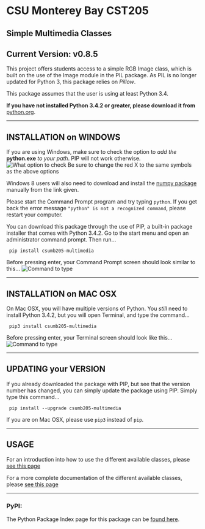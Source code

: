 # CSU Monterey Bay CST205

## Simple Multimedia Classes

## Current Version: v0.8.5

This project offers students access to a simple RGB Image class, which is built on the use of the Image module in the PIL package. As PIL is no longer updated for Python 3, this package relies on *Pillow*.

This package assumes that the user is using at least Python 3.4.

**If you have not installed Python 3.4.2 or greater, please download it from** [python.org](https://www.python.org/downloads/release/python-342/).


***
## INSTALLATION on WINDOWS

If you are using Windows, make sure to check the option to *add the* **python.exe** *to your path*. PIP will not work otherwise.
![What option to check](https://cloud.githubusercontent.com/assets/6844526/6278829/204e939c-b84f-11e4-8aae-4a7f1e73a6aa.PNG)
Be sure to change the red X to the same symbols as the above options

Windows 8 users will also need to download and install the [numpy package](http://sourceforge.net/projects/numpy/files/NumPy/1.9.1/numpy-1.9.1-win32-superpack-python3.4.exe/download) manually from the link given.

Please start the Command Prompt program and try typing `python`. If you get back the error message `"python" is not a recognized command`, please restart your computer.

You can download this package through the use of PIP, a built-in package installer that comes with Python 3.4.2. Go to the start menu and open an administrator command prompt. Then run...

     pip install csumb205-multimedia

Before pressing enter, your Command Prompt screen should look similar to this...
![Command to type](https://cloud.githubusercontent.com/assets/6844526/6278828/204da70c-b84f-11e4-9f6a-32816d371379.PNG)

***
## INSTALLATION on MAC OSX

On Mac OSX, you will have multiple versions of Python. You *still* need to install Python 3.4.2, but you will open Terminal, and type the command...

     pip3 install csumb205-multimedia

Before pressing enter, your Terminal screen should look like this...
![Command to type](https://cloud.githubusercontent.com/assets/6844526/6278864/71274c64-b84f-11e4-8c04-254c4686cc7d.jpg)

***
## UPDATING your VERSION

If you already downloaded the package with PIP, but see that the version number has changed, you can simply update the package using PIP. Simply type this command...

     pip install --upgrade csumb205-multimedia

If you are on Mac OSX, please use `pip3` instead of `pip`.

***
## USAGE

For an introduction into how to use the different available classes, please [see this page](./how_to.html)

For a more complete documentation of the different available classes, please [see this page](./docu.html)

***
### PyPI:
The Python Package Index page for this package can be [found here](https://pypi.python.org/pypi/csumb205-multimedia).